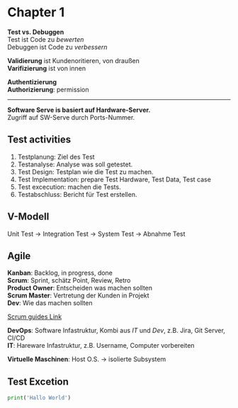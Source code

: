 # Chapter 1

**Test vs. Debuggen**  
Test ist Code zu *bewerten*  
Debuggen ist Code zu *verbessern*


**Validierung** ist Kundenoritieren, von draußen  
**Varifizierung** ist von innen  

**Authentizierung**  
**Authorizierung**: permission  

---

**Software Serve is basiert auf Hardware-Server.**  
Zugriff auf SW-Serve durch Ports-Nummer.

## Test activities
1. Testplanung: Ziel des Test
2. Testanalyse: Analyse was soll getestet. 
3. Test Design: Testplan wie die Test zu machen. 
4. Test Implementation: prepare Test Hardware, Test Data, Test case
5. Test excecution: machen die Tests. 
6. Testabschluss: Bericht für Test erstellen. 

## V-Modell
Unit Test -> Integration Test -> System Test -> Abnahme Test



## Agile
**Kanban**: Backlog, in progress, done  
**Scrum**: Sprint, schätz Point, Review, Retro  
**Product Owner**: Entscheiden was machen sollten  
**Scrum Master**: Vertretung der Kunden in Projekt   
**Dev**: Wie das machen sollten  

[Scrum guides Link](https://scrumguides.org/)

**DevOps**: Software Infastruktur, Kombi aus *IT* und *Dev*, z.B. Jira, Git Server, CI/CD  
**IT**: Hareware Infastruktur, z.B. Username, Computer vorbereiten

**Virtuelle Maschinen**:  Host O.S. -> isolierte Subsystem


## Test Excetion
~~~python
print('Hallo World')
~~~